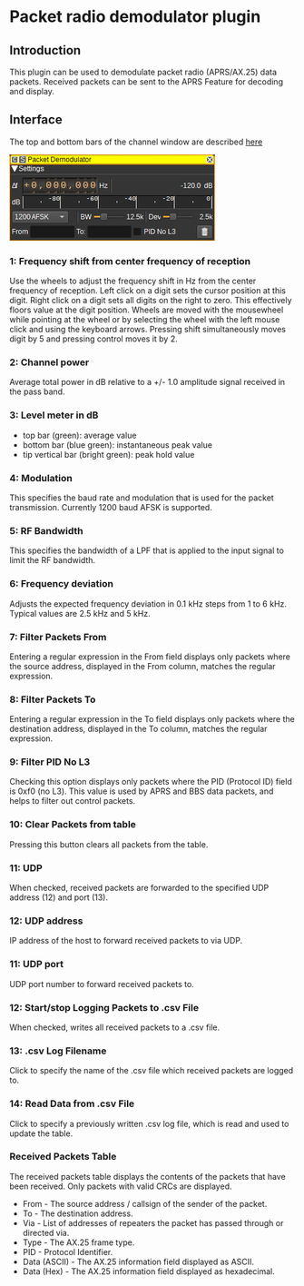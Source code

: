 <h1>Packet radio demodulator plugin</h1>

<h2>Introduction</h2>

This plugin can be used to demodulate packet radio (APRS/AX.25) data packets. Received packets can be sent to the APRS Feature for decoding and display.

<h2>Interface</h2>

The top and bottom bars of the channel window are described [here](../../../sdrgui/channel/readme.md)

![Packet Demodulator plugin GUI](../../../doc/img/PacketDemod_plugin.png)

<h3>1: Frequency shift from center frequency of reception</h3>

Use the wheels to adjust the frequency shift in Hz from the center frequency of reception. Left click on a digit sets the cursor position at this digit. Right click on a digit sets all digits on the right to zero. This effectively floors value at the digit position. Wheels are moved with the mousewheel while pointing at the wheel or by selecting the wheel with the left mouse click and using the keyboard arrows. Pressing shift simultaneously moves digit by 5 and pressing control moves it by 2.

<h3>2: Channel power</h3>

Average total power in dB relative to a +/- 1.0 amplitude signal received in the pass band.

<h3>3: Level meter in dB</h3>

  - top bar (green): average value
  - bottom bar (blue green): instantaneous peak value
  - tip vertical bar (bright green): peak hold value

<h3>4: Modulation</h3>

This specifies the baud rate and modulation that is used for the packet transmission. Currently 1200 baud AFSK is supported.

<h3>5: RF Bandwidth</h3>

This specifies the bandwidth of a LPF that is applied to the input signal to limit the RF bandwidth.

<h3>6: Frequency deviation</h3>

Adjusts the expected frequency deviation in 0.1 kHz steps from 1 to 6 kHz. Typical values are 2.5 kHz and 5 kHz.

<h3>7: Filter Packets From</h3>

Entering a regular expression in the From field displays only packets where the source address, displayed in the From column, matches the regular expression.

<h3>8: Filter Packets To</h3>

Entering a regular expression in the To field displays only packets where the destination address, displayed in the To column, matches the regular expression.

<h3>9: Filter PID No L3</h3>

Checking this option displays only packets where the PID (Protocol ID) field is 0xf0 (no L3). This value is used by APRS and BBS data packets, and helps to filter out control packets.

<h3>10: Clear Packets from table</h3>

Pressing this button clears all packets from the table.

<h3>11: UDP</h3>

When checked, received packets are forwarded to the specified UDP address (12) and port (13).

<h3>12: UDP address</h3>

IP address of the host to forward received packets to via UDP.

<h3>11: UDP port</h3>

UDP port number to forward received packets to.

<h3>12: Start/stop Logging Packets to .csv File</h3>

When checked, writes all received packets to a .csv file.

<h3>13: .csv Log Filename</h3>

Click to specify the name of the .csv file which received packets are logged to.

<h3>14: Read Data from .csv File</h3>

Click to specify a previously written .csv log file, which is read and used to update the table.

<h3>Received Packets Table</h3>

The received packets table displays the contents of the packets that have been received. Only packets with valid CRCs are displayed.

* From - The source address / callsign of the sender of the packet.
* To - The destination address.
* Via - List of addresses of repeaters the packet has passed through or directed via.
* Type - The AX.25 frame type.
* PID - Protocol Identifier.
* Data (ASCII) - The AX.25 information field displayed as ASCII.
* Data (Hex) - The AX.25 information field displayed as hexadecimal.
